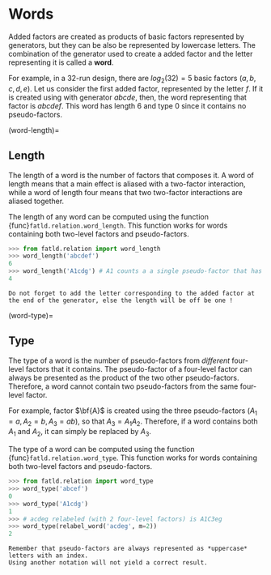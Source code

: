 # Words

Added factors are created as products of basic factors represented by generators, but they can be also be represented by lowercase letters.
The combination of the generator used to create a added factor and the letter representing it is called a **word**.

For example, in a 32-run design, there are $log_2(32)=5$ basic factors $(a,b,c,d,e)$.
Let us consider the first added factor, represented by the letter $f$.
If it is created using with generator $abcde$, then, the word representing that factor is $abcdef$.
This word has length 6 and type 0 since it contains no pseudo-factors.

(word-length)=

## Length

The length of a word is the number of factors that composes it.
A word of length means that a main effect is aliased with a two-factor interaction, while a word of length four means that two two-factor interactions are aliased together.

The length of any word can be computed using the function {func}`fatld.relation.word_length`.
This function works for words containing both two-level factors and pseudo-factors.

```python
>>> from fatld.relation import word_length
>>> word_length('abcdef')
6
>>> word_length('A1cdg') # A1 counts a a single pseudo-factor that has length one !
4
```

```{important}
Do not forget to add the letter corresponding to the added factor at the end of the generator, else the length will be off be one !
```

(word-type)=

## Type

The type of a word is the number of pseudo-factors from *different* four-level factors that it contains.
The pseudo-factor of a four-level factor can always be presented as the product of the two other pseudo-factors.
Therefore, a word cannot contain two pseudo-factors from the same four-level factor.

For example, factor $\bf{A}$ is created using the three pseudo-factors $(A_1=a, A_2=b, A_3=ab)$, so that $A_3=A_1A_2$.
Therefore, if a word contains both $A_1$ and $A_2$, it can simply be replaced by $A_3$.

The type of a word can be computed using the function {func}`fatld.relation.word_type`.
This function works for words containing both two-level factors and pseudo-factors.

```python
>>> from fatld.relation import word_type
>>> word_type('abcef')
0
>>> word_type('A1cdg')
1
>>> # acdeg relabeled (with 2 four-level factors) is A1C3eg
>>> word_type(relabel_word('acdeg', m=2))
2
```

```{warning}
Remember that pseudo-factors are always represented as *uppercase* letters with an index.
Using another notation will not yield a correct result.
```
